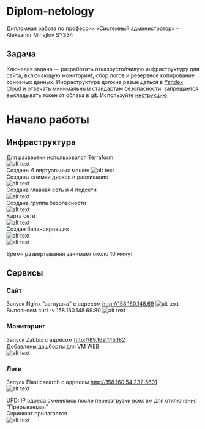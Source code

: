 # Diplom-netology
Дипломная работа по профессии «Системный администратор» - Aleksandr Mihajlov SYS34

## Задача

Ключевая задача — разработать отказоустойчивую инфраструктуру для сайта, включающую мониторинг, сбор логов и резервное копирование основных данных. 
Инфраструктура должна размещаться в [Yandex Cloud](https://cloud.yandex.com/) и отвечать минимальным стандартам безопасности: запрещается выкладывать токен от облака в git. 
Используйте [инструкцию](https://cloud.yandex.ru/docs/tutorials/infrastructure-management/terraform-quickstart#get-credentials).



# Начало работы  



## Инфраструктура  

Для развертки использовался Terraform  
![alt text](https://github.com/AleksandrMihajlov/Diplom-netology/blob/main/Screen/1.png)  
Созданы 6 виртуальных машин
![alt text](https://github.com/AleksandrMihajlov/Diplom-netology/blob/main/Screen/2.png)  
Созданы снимки дисков и расписание  
![alt text](https://github.com/AleksandrMihajlov/Diplom-netology/blob/main/Screen/3.png)  
Создана главная сеть и 4 подсети  
![alt text](https://github.com/AleksandrMihajlov/Diplom-netology/blob/main/Screen/4.png)  
Создана группа безопасности  
![alt text](https://github.com/AleksandrMihajlov/Diplom-netology/blob/main/Screen/5.png)  
Карта сети  
![alt text](https://github.com/AleksandrMihajlov/Diplom-netology/blob/main/Screen/6.png)  
Создан балансировщик  
![alt text](https://github.com/AleksandrMihajlov/Diplom-netology/blob/main/Screen/7.png)  
![alt text](https://github.com/AleksandrMihajlov/Diplom-netology/blob/main/Screen/8.png)  
  
Время развертывания занимает около 10 минут  
  
## Сервисы  
  
  
### Сайт  

Запуск Nginx "заглушка" с адресом http://158.160.148.69
![alt text](https://github.com/AleksandrMihajlov/Diplom-netology/blob/main/Screen/2.2.png)  
Выполняем curl -v 158.160.148.69:80
![alt text](https://github.com/AleksandrMihajlov/Diplom-netology/blob/main/Screen/2.1.png)  
  
### Мониторинг  
  
Запуск Zabbix c адресом http://89.169.145.182  
Добавлены дашборты для VM WEB  
![alt text](https://github.com/AleksandrMihajlov/Diplom-netology/blob/main/Screen/2.3.png)  
  
### Логи

Запуск Elasticsearch c адресом http://158.160.54.232:5601  
![alt text](https://github.com/AleksandrMihajlov/Diplom-netology/blob/main/Screen/2.4.png)  
  
UPD: IP адреса сменились после перезагрузки всех вм для отключения "Прерываемая"  
Скриншот прилагается.  
![alt text](https://github.com/AleksandrMihajlov/Diplom-netology/blob/main/Screen/2.5.png)